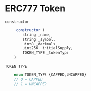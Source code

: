 # ERC777 Token

`constructor`

``` js
     constructor (
        string _name, 
        string _symbol,
        uint8 _decimals,
        uint256 _initialSupply,
        TOKEN_TYPE _tokenType
    )
```
`TOKEN_TYPE`
``` js
    enum TOKEN_TYPE {CAPPED,UNCAPPED}
    // 0 = CAPPED
    // 1 = UNCAPPED
```
